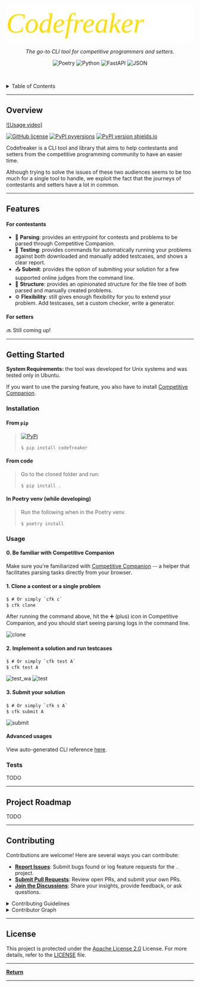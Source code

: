 <p align="center">
   <img src="logo.svg">
</p>
<p align="center">
    <em>The go-to CLI tool for competitive programmers and setters.</em>
</p>
<p align="center">
	<!-- loscal repository, no metadata badges. -->
<p>
<p align="center">
	<img src="https://img.shields.io/badge/Poetry-60A5FA.svg?style=default&logo=Poetry&logoColor=white" alt="Poetry">
	<img src="https://img.shields.io/badge/Python-3776AB.svg?style=default&logo=Python&logoColor=white" alt="Python">
	<img src="https://img.shields.io/badge/FastAPI-009688.svg?style=default&logo=FastAPI&logoColor=white" alt="FastAPI">
	<img src="https://img.shields.io/badge/JSON-000000.svg?style=default&logo=JSON&logoColor=white" alt="JSON">
</p>

<br><!-- TABLE OF CONTENTS -->
<details>
  <summary>Table of Contents</summary><br>

- [ Overview](#-overview)
- [ Features](#-features)
- [ Modules](#-modules)
- [ Getting Started](#-getting-started)
  - [ Installation](#-installation)
  - [ Usage](#-usage)
- [ Project Roadmap](#-project-roadmap)
- [ Contributing](#-contributing)
- [ License](#-license)
</details>
<hr>

##  Overview

[![Usage video]](https://github.com/rsalesc/codefreaker/assets/4999965/111de01e-6cbd-495e-b8c2-4293921e49b3)

[![GitHub license](https://img.shields.io/github/license/rsalesc/codefreaker.svg)](https://github.com/rsalesc/codefreaker/blob/master/LICENSE)
[![PyPI pyversions](https://img.shields.io/pypi/pyversions/codefreaker.svg)](https://pypi.python.org/pypi/codefreaker/)
[![PyPI version shields.io](https://img.shields.io/pypi/v/codefreaker.svg)](https://pypi.python.org/pypi/codefreaker/)

Codefreaker is a CLI tool and library that aims to help contestants and setters from the competitive programming community to have an easier time.

Although trying to solve the issues of these two audiences seems to be too much for a single tool to handle, we exploit the fact that the journeys of contestants and setters have a lot in common.

---

##  Features

#### For contestants

- 🤖 **Parsing**: provides an entrypoint for contests and problems to be parsed through Competitive Companion.
- 🔨 **Testing**: provides commands for automatically running your problems against both downloaded and manually added testcases, and shows a clear report.
- 📤 **Submit**: provides the option of submiting your solution for a few supported online judges from the command line.
- 🧱 **Structure**: provides an opinionated structure for the file tree of both parsed and manually created problems.
- ⚙️ **Flexibility**: still gives enough flexibility for you to extend your problem. Add testcases, set a custom checker, write a generator.

#### For setters

🔜 Still coming up!

---

##  Getting Started

**System Requirements:** the tool was developed for Unix systems and was tested only in Ubuntu.

If you want to use the parsing feature, you also have to install [Competitive Companion](https://github.com/jmerle/competitive-companion).

###  Installation

#### From `pip`

> [![PyPi](https://badgen.net/badge/icon/pypi?icon=pypi&label)](https://https://pypi.org/)
> ```console
> $ pip install codefreaker
> ```

#### From code

> Go to the cloned folder and run:
> ```console
> $ pip install .
> ```

#### In Poetry venv (while developing)

> Run the following when in the Poetry venv.
> ```console
> $ poetry install
> ```


###  Usage

#### 0. Be familiar with Competitive Companion

Make sure you're familiarized with [Competitive Companion](https://github.com/jmerle/competitive-companion)
-- a helper that facilitates parsing tasks directly from your browser.

#### 1. Clone a contest or a single problem

```console
$ # Or simply `cfk c`
$ cfk clone
```

After running the command above, hit the ➕ (plus) icon in Competitive Companion,
and you should start seeing parsing logs in the command line.

![clone](https://github.com/rsalesc/codefreaker/assets/4999965/edb4611e-e459-49ba-940f-c362f27dc76e)

#### 2. Implement a solution and run testcases

```console
$ # Or simply `cfk test A`
$ cfk test A
```
![test_wa](https://github.com/rsalesc/codefreaker/assets/4999965/309090e3-179b-4bd7-8961-a54fd109ac16)
![test](https://github.com/rsalesc/codefreaker/assets/4999965/49681373-1663-46a1-a63a-06ed1176e82d)

#### 3. Submit your solution

```console
$ # Or simply `cfk s A`
$ cfk submit A
```
![submit](https://github.com/rsalesc/codefreaker/assets/4999965/153eb278-384b-401b-94a1-0b1df23ce4ad)

#### Advanced usages

View auto-generated CLI reference [here](USAGE.md).

###  Tests

TODO

---

##  Project Roadmap

TODO

---

##  Contributing

Contributions are welcome! Here are several ways you can contribute:

- **[Report Issues](https://local//issues)**: Submit bugs found or log feature requests for the `.` project.
- **[Submit Pull Requests](https://local//blob/main/CONTRIBUTING.md)**: Review open PRs, and submit your own PRs.
- **[Join the Discussions](https://local//discussions)**: Share your insights, provide feedback, or ask questions.

<details closed>
<summary>Contributing Guidelines</summary>

1. **Fork the Repository**: Start by forking the project repository to your local account.
2. **Clone Locally**: Clone the forked repository to your local machine using a git client.
   ```sh
   git clone ../.
   ```
3. **Create a New Branch**: Always work on a new branch, giving it a descriptive name.
   ```sh
   git checkout -b new-feature-x
   ```
4. **Make Your Changes**: Develop and test your changes locally.
5. **Commit Your Changes**: Commit with a clear message describing your updates.
   ```sh
   git commit -m 'Implemented new feature x.'
   ```
6. **Push to local**: Push the changes to your forked repository.
   ```sh
   git push origin new-feature-x
   ```
7. **Submit a Pull Request**: Create a PR against the original project repository. Clearly describe the changes and their motivations.
8. **Review**: Once your PR is reviewed and approved, it will be merged into the main branch. Congratulations on your contribution!
</details>

<details closed>
<summary>Contributor Graph</summary>
<br>
<p align="center">
   <a href="https://local{//}graphs/contributors">
      <img src="https://contrib.rocks/image?repo=">
   </a>
</p>
</details>

---

##  License

This project is protected under the [Apache License 2.0](http://www.apache.org/licenses/) License. For more details, refer to the [LICENSE](LICENSE) file.

---

[**Return**](#-overview)

---
